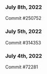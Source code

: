 ### July 8th, 2022

Commit #250752

### July 5th, 2022

Commit #314353


### July 4th, 2022

Commit #72281

